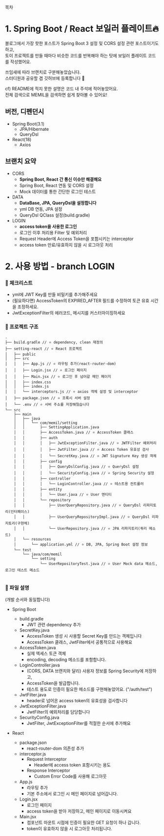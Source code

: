 목차

# 1. Spring Boot / React 보일러 플레이트🔥
블로그에서 가장 핫한 포스트가 Spring Boot 3 설정 및 CORS 설정 관련 포스트이기도 하고,     
토이 프로젝트를 만들 때마다 비슷한 코드를 반복해야 하는 탓에 보일러 플레이트 코드를 작성했어요.

쓰임새에 따라 브랜치로 구분해놓았습니다.     
스터디원과 공유할 겸 깃허브에 등록합니다 🤟

cf)
README에 적지 못한 설명은 코드 내 주석에 적어놓았어요.   
전체 검색으로 MEMIL을 검색하면 쉽게 찾아볼 수 있어요!

## 버전, 디펜던시
* Spring Boot(3.1)
  * JPA/Hibernate
  * QueryDsl
* React(18)
  * Axios

## 브랜치 요약
* CORS
  * **Spring Boot, React 간 통신 이슈만 해결해요**
  * Spring Boot, React 연동 및 CORS 설정
  * Mock 데이터를 통한 간단한 로그인 테스트
* DATA
  * **DataBase, JPA, QueryDsl을 설정합니다**
  * yml DB 연동, JPA 설정
  * QueryDsl QClass 설정(build.gradle)
* LOGIN
  * **access token을 사용한 로그인**
  * 로그인 이후 처리용 Filter 및 예외처리
  * Request Header에 Access Token을 포함시키는 interceptor
  * access token 만료/유효하지 않을 시 로그아웃 처리


# 2. 사용 방법 - branch LOGIN
### 🌿 체크리스트
* yml에 JWT Key를 만들 비밀키를 추가해주세요
* (필요하다면) AccessToken의 EXPIRED_AFTER 필드를 수정하여 토큰 유효 시간을 조정하세요.
* JwtExceptionFilter의 에러코드, 메시지를 커스터마이징하세요

### 🌿 프로젝트 구조

```
.
├── build.gradle // ⭐️ dependency, clean 재정의
├── setting-react // ⭐️ React 프로젝트
│   ├── public
│   ├── src
│   │   ├── App.js // ⭐️ 라우팅 추가(react-router-dom)
│   │   ├── Login.jsx // ⭐️ 로그인 페이지
│   │   ├── Main.jsx // ⭐️ 로그인 후 넘어갈 메인 페이지
│   │   ├── index.css
│   │   ├── index.js
│   │   └── interceptors.js // ⭐️ axios 객체 설정 및 interceptor
│   ├── package.json // ⭐️ 프록시 서버 설정
│   └── .env // ⭐️ 서버 주소를 저장해뒀습니다
└── src
    ├── main
    │   ├── java
    │   │   └── com/memil/setting
    │   │       ├── SettingApplication.java
    │   │       ├── AccessToken.java // ⭐️ AccessToken 클래스
    │   │       ├── auth
    │   │       │   ├── JwtExceptionFilter.java // ⭐️ JWTFilter 예외처리
    │   │       │   ├── JwtFilter.java // ⭐️ Access Token 유효성 검사
    │   │       │   └── SecretKey.java // ⭐️ JWT Signature Key 생성 객체
    │   │       ├── config
    │   │       │   ├── QueryDslConfig.java // ⭐️ QueryDsl 설정
    │   │       │   └── SecurityConfig.java // ⭐️ Spring Security 설정
    │   │       ├── controller
    │   │       │   └── LoginController.java // ⭐️ 테스트용 컨트롤러
    │   │       ├── entity
    │   │       │   └── User.java // ⭐️ User 엔티티
    │   │       └── repository
    │   │           ├── UserQueryRepository.java // ⭐️ QueryDsl 리파지토리(인터페이스)
    │   │           ├── UserQueryRepositoryImpl.java // ⭐️ QueryDsl 리파지토리(구현체)
    │   │           └── UserRepository.java // ⭐️ JPA 리파지토리(쿼리 메소드)
    │   └── resources
    │       └── application.yml // ⭐️ DB, JPA, Spring Boot 설정 정보
    └── test
        └── java/com/memil
            └── setting
                └── UserRepositoryTest.java // ⭐️ User Mock data 메소드, 로그인 테스트 메소드
    
```

### 🌿 파일 설명
(개발 순서와 동일합니다)

* Spring Boot
  * build.gradle
    * JWT 관련 dependency 추가
  * SecretKey.java
    * AccessToken 생성 시 사용할 Secret Key를 만드는 객체입니다
    * AccessToken 클래스, JwtFilter에서 공통적으로 사용해요
  * AccessToken.java
    * 실제 엑세스 토큰 객체
    * encoding, decoding 메소드를 포함합니다.
  * LoginController.java
    * (CORS, DATA 브랜치와 달리) 사용자 정보를 Spring Security에 저장하고,
    * AccessToken을 발급합니다.
    * 테스트 용도로 인증이 필요한 메소드를 구현해놓았어요. ("/auth/test")
  * JwtFilter.java
    * header로 넘어온 access token의 유효성을 검사합니다
  * JwtExceptionFilter.java
    * JwtFilter의 예외처리를 담당합니다
  * SecurityConfig.java
    * JwtFilter, JwtExceptionFilter를 적절한 순서에 추가해요


* React
  * package.json
    * react-router-dom 의존성 추가
  * interceptor.js
    * Request Interceptor
      * Header에 access token 포함시키는 용도
    * Response Interceptor
      * Custom Error Code를 사용해 로그아웃
  * App.js
    * 라우팅 추가
    * 기본 주소에서 로그인 시 메인 페이지로 넘어갑니다.
  * Login.jsx
    * 로그인 페이지
    * access token을 받아 저장하고, 메인 페이지로 이동시켜요
  * Main.jsx
    * 컴포넌트 마운트 시점에 인증이 필요한 GET 요청이 하나 갑니다.
    * token이 유효하지 않을 시 로그아웃 처리됩니다.